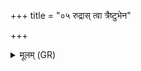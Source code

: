 +++
title = "०५ रुद्रास् त्वा त्रैष्टुभेन"

+++
<details><summary>मूलम् (GR)</summary>

रुद्रास् त्वा त्रैष्टुभेन छन्दसा निर् वपन्तु ॥
</details>